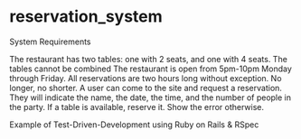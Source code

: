 reservation_system
==================

System Requirements

The restaurant has two tables: one with 2 seats, and one with 4 seats.
The tables cannot be combined
The restaurant is open from 5pm-10pm Monday through Friday.
All reservations are two hours long without exception. No longer, no shorter.
A user can come to the site and request a reservation. They will indicate the name, the date, the time, and the number of people in the party.
If a table is available, reserve it. Show the error otherwise.


Example of Test-Driven-Development using Ruby on Rails & RSpec
